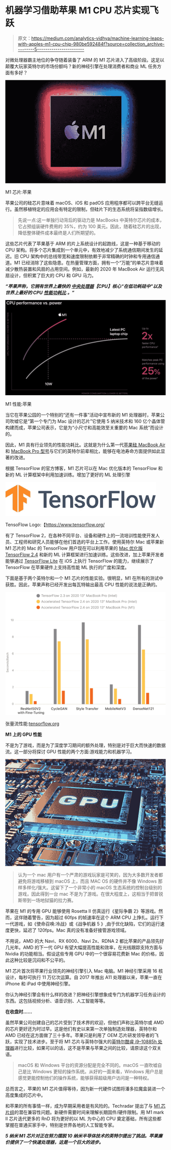 # 机器学习借助苹果 M1 CPU 芯片实现飞跃

> 原文：<https://medium.com/analytics-vidhya/machine-learning-leaps-with-apples-m1-cpu-chip-980be592484f?source=collection_archive---------5----------------------->

对微处理器霸主地位的争夺随着装备了 ARM 的 M1 芯片进入了高级阶段。这足以颠覆大玩家英特尔的市场份额吗？新的神经引擎在处理消费者和商业 ML 任务方面有多好？

![](img/381572ffa2b6e07e26da97e7de510a4b.png)

M1 芯片:苹果

苹果公司的硅芯片意味着 macOS、iOS 和 padOS 应用程序都可以跨平台无缝运行。虽然移植特定的应用会有特定的限制，但硅片下的生态系统将呈指数级增长。

> 先说一点:这一单独行动背后的驱动力是 MacBooks 中英特尔芯片的成本，它占预组装硬件费用的 35%，约为 100 美元。因此，随着硅芯片的出现，降低整体硬件成本最终是人们所期望的。

这些芯片代表了苹果基于 ARM 的片上系统设计的起跑线，这是一种基于移动的 CPU 架构。将多个芯片集成到一个单元中，有效地减少了系统通信期间发生的延迟。旧 CPU 架构中的总线带宽和速度限制依赖于非常精确的时钟和专用通信通道。M1 已经消除了这些隐患。在热量管理方面，拥有一个“万能”的单芯片意味着减少散热装置和风扇的占用空间。例如，最新的 2020 年 MacBook Air 运行无风扇设计，但积累了巨大的 CPU 和 GPU 马力。

***“苹果声称，它拥有世界上最快的*** [***中央处理器***](https://en.wikipedia.org/wiki/Central_processing_unit)***【CPU】核心“在低功耗硅中”以及世界上最好的 CPU*** [***性能功耗比***](https://en.wikipedia.org/wiki/Performance_per_watt) ***。”***

![](img/b89865f1a648dba5b6e4aa0c16281cc1.png)

M1 性能:苹果

当它在苹果公园的一个特别的“还有一件事”活动中宣布新的 M1 处理器时，苹果公司吹嘘它是“第一个专门为 Mac 设计的芯片”它使用 5 纳米技术和 160 亿个晶体管构建而成，苹果公司表示，它是为“小尺寸和高能效至关重要的 Mac 系统”而设计的。

因此，M1 具有行业领先的性能功耗比。这就是为什么第一代[苹果硅 MacBook Air](https://9to5mac.com/2020/11/10/new-macbook-air-apple-silicon/) 和 [MacBook Pro 型号](https://9to5mac.com/2020/11/10/apple-announces-13-inch-macbook-pro-with-faster-performance-thanks-to-m1-chip/)与它们的英特尔前辈相比，能够在电池寿命方面提供如此显著的改进。

根据 TensorFlow 的官方博客，M1 芯片可以在 Mac 优化版本的 TensorFlow 和新的 ML 计算框架中利用加速训练。增加了更好的 ML 处理引擎

![](img/cad2e0ce07e904cc5b309a89eceb78a7.png)

TensoFlow Logo:【https://www.tensorflow.org/ 

有了 TensorFlow 2，在各种不同平台、设备和硬件上的一流培训性能使开发人员、工程师和研究人员能够在他们首选的平台上工作。使用英特尔 Mac 或苹果新 M1 芯片的 Mac 的 TensorFlow 用户现在可以利用苹果的 [Mac 优化版 TensorFlow 2.4](https://github.com/apple/tensorflow_macos) 和新的 ML 计算框架进行加速训练。这些改进，加上苹果开发者能够通过 [TensorFlow Lite](https://www.tensorflow.org/lite) 在 iOS 上执行 TensorFlow 的能力，继续展示了 TensorFlow 在苹果硬件上支持高性能 ML 执行的广度和深度。

下面是基于两个英特尔和一个 M1 芯片的性能实验。很明显，M1 在所有的测试中获胜。因此，苹果声称已经开发出每瓦特输出最高 CPU 性能的说法是正确的。

![](img/f3e296869f2fdbc5cef109ad436258bc.png)

张量流性能:[tensorflow.org](https://blog.tensorflow.org/2020/11/accelerating-tensorflow-performance-on-mac.html)

**M1 上的 GPU 性能**

不是为了游戏，而是为了深度学习期间的额外处理，特别是对于巨大而快速的数据流。这一部分将探讨 GPU 性能的两个方面:游戏能力和机器学习。

![](img/e967515ae9d41074dcec0cb053e3c88f.png)

> 认为一个 mac 用户有一个严肃的游戏玩家是可笑的，因为大多数开发者都避免将游戏移植到 macOS 上，而且 MAC OS 的硬件并不像 Windows 那样多样化/强大。这留下了一个非常小的 macOS 生态系统的控制台级别的游戏，因此得到一台 mac 不是为了游戏。在很大程度上，这相当于把普锐斯带到一场地狱猫的拉力赛。

苹果在 M1 的专用 GPU 能够使用 Rosetta II 仿真运行《星际争霸 2》等游戏。然而，这伴随着警告，因为超过 60fps 的帧速率在这个 ARM CPU 上挣扎。运行下一代游戏，如《使命召唤:冷战》或《战争机器 5 》,由于优化缺陷，它们的运行速度更快，延迟了 120fps。Mac 真的没有准备好接管游戏领域。

不用说，AMD 的大 Navi、RX 6000、Navi 2x、RDNA 2 都比苹果的产品领先好几光年。AMD 的下一代 GPU 有望大幅提高性能和效率，在光线跟踪支持方面与 Nvidia 的功能相当。假设这些专用 GPU 中的一个很容易花费新 Mac 的价格，因此这种比较是沉闷和不公平的。

M1 芯片首次将苹果行业领先的神经引擎引入 Mac 电脑。M1 神经引擎采用 16 核设计，每秒可执行 11 万亿次运算。自 2017 年推出 A11 处理器以来，苹果一直在 iPhone 和 iPad 中使用神经引擎。

你认为神经引擎会有什么样的改进？把神经引擎想象成专门为机器学习任务设计的东西。这包括视频分析、语音识别、人工智能等等。

**在收盘时……**

虽然苹果公司创建自己的芯片受到了技术界的欢迎，但他们声称比英特尔或 AMD 的芯片更好还为时过早。这是他们有史以来第一次单独制造处理器，英特尔和 AMD 已经在这方面做了三十多年。苹果只是利用了 OEM 芯片研发领导者的飞跃，实现了技术进步。至于将 M1 芯片与英特尔强大的[英特尔酷睿 i9–10885h 处理器](https://ark.intel.com/content/www/us/en/ark/products/203682/intel-core-i9-10885h-processor-16m-cache-up-to-5-30-ghz.html)进行比较，如果可以的话，这不是苹果与苹果之间的比较，请原谅这个双关语。

> macOS 和 Windows 平台的资源分配是完全不同的。macOS 一直吹嘘自己是比 Windows 更轻的操作系统。从好的一面来看，Windows 用户总是感觉更能控制他们的操作系统，能够获得超级用户访问是一种特权。

总而言之，苹果的 M1 芯片值得等待，因为新一代硬件试图将潘多拉魔盒装进一个高度集成的芯片中。

和苹果的所有事情一样，成为早期采用者是有风险的。Techradar 提出了与 [M1 芯片组](https://www.techradar.com/sg/news/apples-m1-chipset-could-have-some-major-compatibility-issues)的潜在兼容性问题。新硬件需要时间来理解长期固件/硬件限制。用 M1 mark II 芯片迭代更多的 RnD 将为更好的以 ML 为中心的 CPU 奠定基础，所有这些都掌握在普通买家手中，特别是世界各地的人工智能专家。

***5 纳米 M1 芯片对正在努力摆脱 10 纳米半导体技术的英特尔提出了挑战。苹果廉价提供了一个快速处理器，这是一个巨大的进步。***